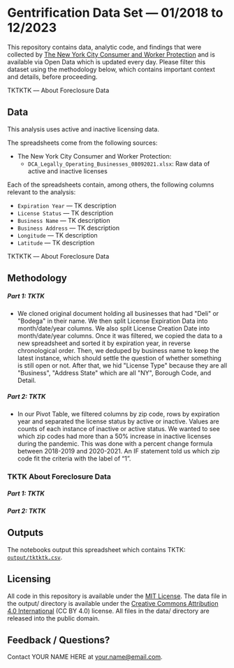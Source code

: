# Gentrification Data Set — 01/2018 to 12/2023

This repository contains data, analytic code, and findings that were collected by [The New York City Consumer and Worker Protection](https://data.cityofnewyork.us/Business/Legally-Operating-Businesses/w7w3-xahh) and is available via Open Data which is updated every day. Please filter this dataset using the methodology below, which contains important context and details, before proceeding.

TKTKTK –– About Foreclosure Data

## Data

This analysis uses active and inactive licensing data.

The spreadsheets come from the following sources:

- The New York City Consumer and Worker Protection:
  - `DCA_Legally_Operating_Businesses_08092021.xlsx`: Raw data of active and inactive licenses

Each of the spreadsheets contain, among others, the following columns relevant to the analysis:

- `Expiration Year` — TK description
- `License Status` — TK description
- `Business Name` — TK description
- `Business Address` — TK description
- `Longitude` — TK description
- `Latitude` — TK description

TKTKTK –– About Foreclosure Data

## Methodology

##### Part 1: TKTK

- We cloned original document holding all businesses that had "Deli" or "Bodega" in their name. We then split License Expiration Data into month/date/year columns. We also split License Creation Date into month/date/year columns. Once it was filtered, we copied the data to a new spreadsheet and sorted it by expiration year, in reverse chronological order. Then, we deduped by business name to keep the latest instance, which should settle the question of whether something is still open or not. After that, we hid "License Type" because they are all "Business", "Address State" which are all "NY", Borough Code, and Detail. 


##### Part 2: TKTK

- In our Pivot Table, we filtered columns by zip code, rows by expiration year and separated the license status by active or inactive. Values are counts of each instance of inactive or active status. We wanted to see which zip codes had more than a 50% increase in inactive licenses during the pandemic. This was done with a percent change formula between 2018-2019 and 2020-2021. An IF statement told us which zip code fit the criteria with the label of “1”.


### TKTK About Foreclosure Data

##### Part 1: TKTK

##### Part 2: TKTK


## Outputs

The notebooks output this spreadsheet which contains TKTK: [`output/tktktk.csv`](output/tktktk.csv).

## Licensing

All code in this repository is available under the [MIT License](https://opensource.org/licenses/MIT). The data file in the output/ directory is available under the [Creative Commons Attribution 4.0 International](https://creativecommons.org/licenses/by/4.0/) (CC BY 4.0) license. All files in the data/ directory are released into the public domain.

## Feedback / Questions?

Contact YOUR NAME HERE at your.name@email.com.
